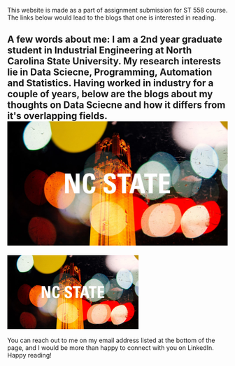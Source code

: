 This website is made as a part of assignment submission for ST 558 course. The links below would lead to the blogs that one is interested in reading.

A few words about me: I am a 2nd year graduate student in Industrial Engineering at North Carolina State University. My research interests lie in Data Sciecne, Programming, Automation and Statistics. Having worked in industry for a couple of years, below are the blogs about my thoughts on Data Sciecne and how it differs from it's overlapping fields.
![<img src="/docs/assets/belltower-night-1920x1080.jpg" width="300px"/>](/docs/assets/belltower-night-1920x1080.jpg)
-------

<img
  src="belltower-night-1920x1080.jpg"
  alt="Alt text"
  title="Optional title"
  style="display: inline-block; margin: 0 auto; max-width: 300px">

You can reach out to me on my email address listed at the bottom of the page, and I would be more than happy to connect with you on LinkedIn. Happy reading!
